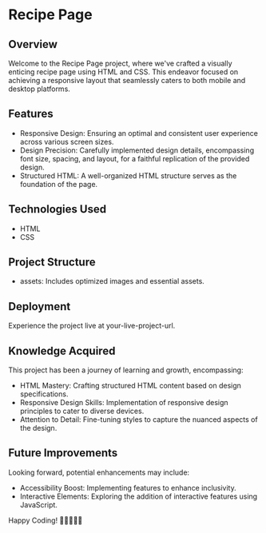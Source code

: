 <h1>Recipe Page</h1>

<h2>Overview</h2>

<p>Welcome to the Recipe Page project, where we've crafted a visually enticing recipe page using HTML and CSS. This endeavor focused on achieving a responsive layout that seamlessly caters to both mobile and desktop platforms.</p>

<h2>Features</h2>
<ul>
  <li>Responsive Design: Ensuring an optimal and consistent user experience across various screen sizes.</li>
  <li>Design Precision: Carefully implemented design details, encompassing font size, spacing, and layout, for a faithful replication of the provided design.</li>
  <li>Structured HTML: A well-organized HTML structure serves as the foundation of the page.</li>
</ul>

<h2>Technologies Used</h2>
<ul>
  <li>HTML</li>
  <li>CSS</li>
</ul>


<h2>Project Structure</h2>
<ul>
  <li>assets: Includes optimized images and essential assets.</li>
</ul>


<h2>Deployment</h2>
<p>Experience the project live at your-live-project-url.</p>

<h2>Knowledge Acquired</h2>
<p>This project has been a journey of learning and growth, encompassing:</p>
<ul>
  <li>HTML Mastery: Crafting structured HTML content based on design specifications.</li>
  <li>Responsive Design Skills: Implementation of responsive design principles to cater to diverse devices.</li>
  <li>Attention to Detail: Fine-tuning styles to capture the nuanced aspects of the design.</li>
</ul>



<h2>Future Improvements</h2>
<p>Looking forward, potential enhancements may include:</p>
<ul>
<li>Accessibility Boost: Implementing features to enhance inclusivity.</li>
<li>Interactive Elements: Exploring the addition of interactive features using JavaScript.</li>
</ul>


Happy Coding! 🚀👩‍🍳👨‍🍳
